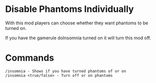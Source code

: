 # Disable Phantoms Individually
With this mod players can choose whether they want phantoms to be turned on.

If you have the gamerule doInsomnia turned on it will turn this mod off.

# Commands
```
/insomnia - Shows if you have turned phantoms of or on
/insomnia <true/false> - Turn off or on phantoms
```